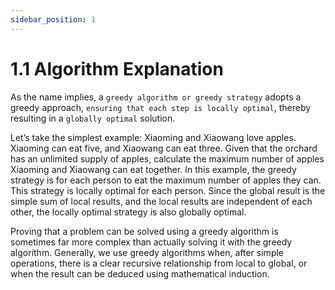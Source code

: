 ```yaml
---
sidebar_position: 1
---
```


# 1.1 Algorithm Explanation

As the name implies, a `greedy algorithm or greedy strategy` adopts a greedy approach, `ensuring that each step is locally optimal`, thereby resulting in a `globally optimal` solution.

Let’s take the simplest example: Xiaoming and Xiaowang love apples. Xiaoming can eat five, and Xiaowang can eat three. Given that the orchard has an unlimited supply of apples, calculate the maximum number of apples Xiaoming and Xiaowang can eat together. In this example, the greedy strategy is for each person to eat the maximum number of apples they can. This strategy is locally optimal for each person. Since the global result is the simple sum of local results, and the local results are independent of each other, the locally optimal strategy is also globally optimal.

Proving that a problem can be solved using a greedy algorithm is sometimes far more complex than actually solving it with the greedy algorithm. Generally, we use greedy algorithms when, after simple operations, there is a clear recursive relationship from local to global, or when the result can be deduced using mathematical induction.
